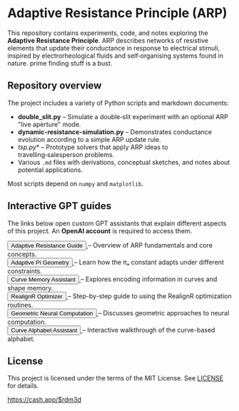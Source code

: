 # Adaptive Resistance Principle (ARP)

This repository contains experiments, code, and notes exploring the **Adaptive Resistance Principle**. ARP describes networks of resistive elements that update their conductance in response to electrical stimuli, inspired by electrorheological fluids and self‑organising systems found in nature.
prime finding stuff is a bust.
## Repository overview

The project includes a variety of Python scripts and markdown documents:

- **double_slit.py** – Simulate a double‑slit experiment with an optional ARP "live aperture" mode.
- **dynamic-resistance-simulation.py** – Demonstrates conductance evolution according to a simple ARP update rule.
- **tsp*.py** – Prototype solvers that apply ARP ideas to travelling‑salesperson problems.
- Various `.md` files with derivations, conceptual sketches, and notes about potential applications.

Most scripts depend on `numpy` and `matplotlib`. 

## Interactive GPT guides

The links below open custom GPT assistants that explain different aspects of this project.
An **OpenAI account** is required to access them.

<p>
  <a href="https://chatgpt.com/g/g-682becde1e84819182698ed3c160a900-adaptive-resistance-guide">
    <button>Adaptive Resistance Guide</button>
  </a> – Overview of ARP fundamentals and core concepts.
  <br/>
  <a href="https://chatgpt.com/g/g-682c76f252c081919e8bf592dda2bf96-adaptive-pi-geometry">
    <button>Adaptive Pi Geometry</button>
  </a> – Learn how the πₐ constant adapts under different constraints.
  <br/>
  <a href="https://chatgpt.com/g/g-682c731b2dac8191b13cd66f6ff77b09-curve-memory-assistant">
    <button>Curve Memory Assistant</button>
  </a> – Explores encoding information in curves and shape memory.
  <br/>
  <a href="https://chatgpt.com/g/g-682c792d285481919ec4b2d414c872f0-realignr-optimizer">
    <button>RealignR Optimizer</button>
  </a> – Step-by-step guide to using the RealignR optimization routines.
  <br/>
  <a href="https://chatgpt.com/g/g-6832c619cef48191be08ebcfc90499c4-geometric-neural-computation">
    <button>Geometric Neural Computation</button>
  </a> – Discusses geometric approaches to neural computation.
  <br/>
  <a href="https://chatgpt.com/g/g-682e4bf216408191bcc7af378a49ba26-curve-alphabet-assistant">
    <button>Curve Alphabet Assistant</button>
  </a> – Interactive walkthrough of the curve-based alphabet.
</p>

## License

This project is licensed under the terms of the MIT License. See [LICENSE](LICENSE) for details.


https://cash.app/$rdm3d
